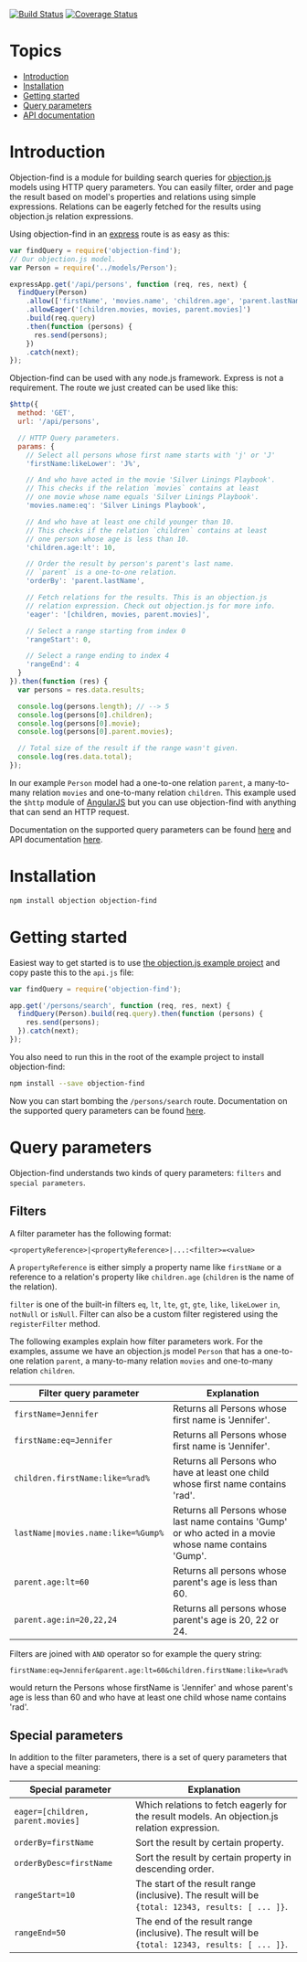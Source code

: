 [![Build Status](https://travis-ci.org/Vincit/objection-find.svg?branch=master)](https://travis-ci.org/Vincit/objection-find) [![Coverage Status](https://coveralls.io/repos/Vincit/objection-find/badge.svg?branch=master&service=github)](https://coveralls.io/github/Vincit/objection-find?branch=master)

# Topics

- [Introduction](#introduction)
- [Installation](#installation)
- [Getting started](#getting-started)
- [Query parameters](#query-parameters)
- [API documentation](API.md)

# Introduction

Objection-find is a module for building search queries for [objection.js](https://github.com/Vincit/objection.js/)
models using HTTP query parameters. You can easily filter, order and page the result based on model's properties and
relations using simple expressions. Relations can be eagerly fetched for the results using objection.js relation
expressions.

Using objection-find in an [express](http://expressjs.com/) route is as easy as this:

```js
var findQuery = require('objection-find');
// Our objection.js model.
var Person = require('../models/Person');

expressApp.get('/api/persons', function (req, res, next) {
  findQuery(Person)
    .allow(['firstName', 'movies.name', 'children.age', 'parent.lastName'])
    .allowEager('[children.movies, movies, parent.movies]')
    .build(req.query)
    .then(function (persons) {
      res.send(persons);
    })
    .catch(next);
});
```

Objection-find can be used with any node.js framework. Express is not a requirement. The route we just created can
be used like this:

```js
$http({
  method: 'GET',
  url: '/api/persons',

  // HTTP Query parameters.
  params: {
    // Select all persons whose first name starts with 'j' or 'J'
    'firstName:likeLower': 'J%',

    // And who have acted in the movie 'Silver Linings Playbook'.
    // This checks if the relation `movies` contains at least
    // one movie whose name equals 'Silver Linings Playbook'.
    'movies.name:eq': 'Silver Linings Playbook',

    // And who have at least one child younger than 10.
    // This checks if the relation `children` contains at least
    // one person whose age is less than 10.
    'children.age:lt': 10,

    // Order the result by person's parent's last name.
    // `parent` is a one-to-one relation.
    'orderBy': 'parent.lastName',

    // Fetch relations for the results. This is an objection.js
    // relation expression. Check out objection.js for more info.
    'eager': '[children, movies, parent.movies]',

    // Select a range starting from index 0
    'rangeStart': 0,

    // Select a range ending to index 4
    'rangeEnd': 4
  }
}).then(function (res) {
  var persons = res.data.results;

  console.log(persons.length); // --> 5
  console.log(persons[0].children);
  console.log(persons[0].movie);
  console.log(persons[0].parent.movies);

  // Total size of the result if the range wasn't given.
  console.log(res.data.total);
});
```

In our example `Person` model had a one-to-one relation `parent`, a many-to-many relation `movies` and one-to-many
relation `children`. This example used the `$http` module of [AngularJS](https://angularjs.org/) but you can use
objection-find with anything that can send an HTTP request.

Documentation on the supported query parameters can be found [here](#query-parameters) and API documentation
[here](API.md).

# Installation

```sh
npm install objection objection-find
```

# Getting started

Easiest way to get started is to use [the objection.js example project](https://github.com/Vincit/objection.js/tree/master/examples/express)
and copy paste this to the `api.js` file:

```js
var findQuery = require('objection-find');

app.get('/persons/search', function (req, res, next) {
  findQuery(Person).build(req.query).then(function (persons) {
    res.send(persons);
  }).catch(next);
});
```

You also need to run this in the root of the example project to install objection-find:

```sh
npm install --save objection-find
```

Now you can start bombing the `/persons/search` route. Documentation on the supported query parameters can be found
[here](#query-parameters).

# Query parameters

Objection-find understands two kinds of query parameters: `filters` and `special parameters`.

## Filters

A filter parameter has the following format:

```
<propertyReference>|<propertyReference>|...:<filter>=<value>
```

A `propertyReference` is either simply a property name like `firstName` or a reference to a relation's property like
`children.age` (`children` is the name of the relation).

`filter` is one of the built-in filters `eq`, `lt`, `lte`, `gt`, `gte`, `like`, `likeLower` `in`, `notNull` or `isNull`.
Filter can also be a custom filter registered using the `registerFilter` method.

The following examples explain how filter parameters work. For the examples, assume we have an objection.js model
`Person` that has a one-to-one relation `parent`, a many-to-many relation `movies` and one-to-many relation `children`.

| Filter query parameter                  | Explanation                                                                                             |
|-----------------------------------------|---------------------------------------------------------------------------------------------------------|
| `firstName=Jennifer`                    | Returns all Persons whose first name is 'Jennifer'.                                                     |
| `firstName:eq=Jennifer`                 | Returns all Persons whose first name is 'Jennifer'.                                                     |
| `children.firstName:like=%rad%`         | Returns all Persons who have at least one child whose first name contains 'rad'.                        |
| `lastName∣movies.name:like=%Gump%`      | Returns all Persons whose last name contains 'Gump' or who acted in a movie whose name contains 'Gump'. |
| `parent.age:lt=60`                      | Returns all persons whose parent's age is less than 60.                                                 |
| `parent.age:in=20,22,24`                | Returns all persons whose parent's age is 20, 22 or 24.                                                 |

Filters are joined with `AND` operator so for example the query string:

```
firstName:eq=Jennifer&parent.age:lt=60&children.firstName:like=%rad%
```

would return the Persons whose firstName is 'Jennifer' and whose parent's age is less than 60 and who have
at least one child whose name contains 'rad'.


## Special parameters

In addition to the filter parameters, there is a set of query parameters that have a special meaning:

| Special parameter                 | Explanation                                                                                              |
|-----------------------------------|----------------------------------------------------------------------------------------------------------|
| `eager=[children, parent.movies]` | Which relations to fetch eagerly for the result models. An objection.js relation expression.             |
| `orderBy=firstName`               | Sort the result by certain property.                                                                     |
| `orderByDesc=firstName`           | Sort the result by certain property in descending order.                                                 |
| `rangeStart=10`                   | The start of the result range (inclusive). The result will be `{total: 12343, results: [ ... ]}`.        |
| `rangeEnd=50`                     | The end of the result range (inclusive). The result will be `{total: 12343, results: [ ... ]}`.          |
